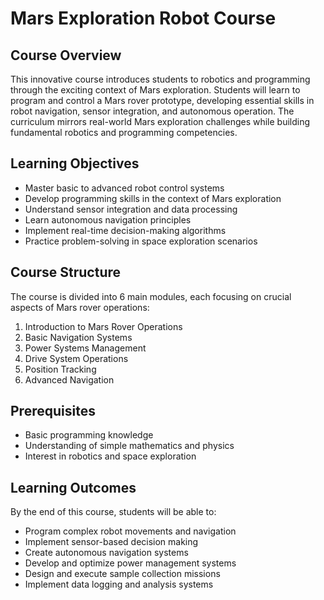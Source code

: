# Mars Exploration Robot Course

## Course Overview
This innovative course introduces students to robotics and programming through the exciting context of Mars exploration. Students will learn to program and control a Mars rover prototype, developing essential skills in robot navigation, sensor integration, and autonomous operation. The curriculum mirrors real-world Mars exploration challenges while building fundamental robotics and programming competencies.

## Learning Objectives
- Master basic to advanced robot control systems
- Develop programming skills in the context of Mars exploration
- Understand sensor integration and data processing
- Learn autonomous navigation principles
- Implement real-time decision-making algorithms
- Practice problem-solving in space exploration scenarios

## Course Structure
The course is divided into 6 main modules, each focusing on crucial aspects of Mars rover operations:
1. Introduction to Mars Rover Operations
2. Basic Navigation Systems
3. Power Systems Management
4. Drive System Operations
5. Position Tracking
6. Advanced Navigation

## Prerequisites
- Basic programming knowledge
- Understanding of simple mathematics and physics
- Interest in robotics and space exploration

## Learning Outcomes
By the end of this course, students will be able to:
- Program complex robot movements and navigation
- Implement sensor-based decision making
- Create autonomous navigation systems
- Develop and optimize power management systems
- Design and execute sample collection missions
- Implement data logging and analysis systems
